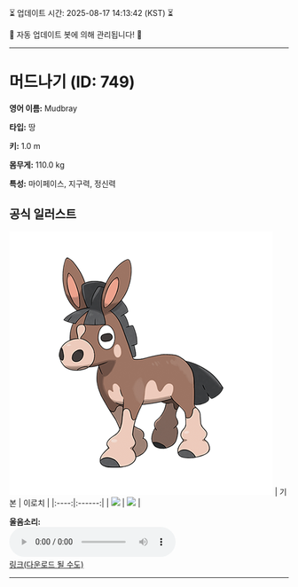 
⏳ 업데이트 시간: 2025-08-17 14:13:42 (KST) ⏳

🤖 자동 업데이트 봇에 의해 관리됩니다! 🤖

---

# 머드나기 (ID: 749)
**영어 이름:** Mudbray

**타입:** 땅

**키:** 1.0 m

**몸무게:** 110.0 kg

**특성:** 마이페이스, 지구력, 정신력

## 공식 일러스트
![](https://raw.githubusercontent.com/PokeAPI/sprites/master/sprites/pokemon/other/official-artwork/749.png)
| 기본 | 이로치 |
|:----:|:------:|
| <img src="http://play.pokemonshowdown.com/sprites/ani/mudbray.gif" width="200"> | <img src="http://play.pokemonshowdown.com/sprites/ani-shiny/mudbray.gif" width="200"> |

**울음소리:**<br><audio controls src="https://raw.githubusercontent.com/PokeAPI/cries/main/cries/pokemon/latest/749.ogg"></audio><br> [링크(다운로드 될 수도)](https://raw.githubusercontent.com/PokeAPI/cries/main/cries/pokemon/latest/749.ogg)


---
